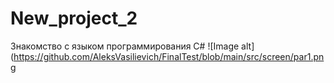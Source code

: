 # New_project_2
Знакомство с языком программирования С#
![Image alt](https://github.com/AleksVasilievich/FinalTest/blob/main/src/screen/par1.png
